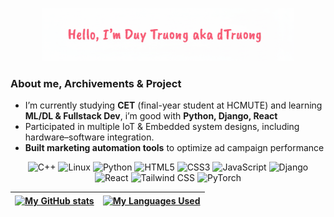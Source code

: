 <p align="center">
  <picture>
    <!-- Dark Theme -->
    <source srcset="hello_github_black.png" media="(prefers-color-scheme: dark)">
    <!-- Light Theme -->
    <img src="hello_github_white.png" alt="Profile Banner" width="80%">
  </picture>
</p>

### About me, Archivements & Project
- I’m currently studying **CET** (final-year student at HCMUTE) and learning **ML/DL & Fullstack Dev**, i’m good with **Python, Django, React**
- Participated in multiple IoT & Embedded system designs, including hardware–software integration.
- **Built marketing automation tools** to optimize ad campaign performance

<p align="center">
  <img src="https://img.shields.io/badge/C++-00599C?style=for-the-badge&logo=cplusplus&logoColor=white" alt="C++" />
  <img src="https://img.shields.io/badge/Linux-FCC624?style=for-the-badge&logo=linux&logoColor=black" alt="Linux" />
  <img src="https://img.shields.io/badge/Python-3776AB?style=for-the-badge&logo=python&logoColor=white" alt="Python" />
  <img src="https://img.shields.io/badge/HTML5-E34F26?style=for-the-badge&logo=html5&logoColor=white" alt="HTML5" />
  <img src="https://img.shields.io/badge/CSS3-1572B6?style=for-the-badge&logo=css3&logoColor=white" alt="CSS3" />
  <img src="https://img.shields.io/badge/JavaScript-F7DF1E?style=for-the-badge&logo=javascript&logoColor=black" alt="JavaScript" />
  <img src="https://img.shields.io/badge/Django-092E20?style=for-the-badge&logo=django&logoColor=white" alt="Django" />
  <img src="https://img.shields.io/badge/React-61DAFB?style=for-the-badge&logo=react&logoColor=white" alt="React" />
  <img src="https://img.shields.io/badge/Tailwind_CSS-38B2AC?style=for-the-badge&logo=tailwindcss&logoColor=white" alt="Tailwind CSS" />
  <img src="https://img.shields.io/badge/PyTorch-EE4C2C?style=for-the-badge&logo=pytorch&logoColor=white" alt="PyTorch" />
</p>
<table>
  <thead>
    <tr>
      <th>
        <a href="https://github.com/dtruowfng3">
          <img align="center" src="https://github-readme-stats.vercel.app/api?username=dtruowfng3&show_icons=true&theme=buefy" 
               alt="My GitHub stats" style="max-width: 100%;">
        </a>
      </th>
      <th>
        <a href="https://github.com/dtruowfng3">
          <img align="center" src="https://github-readme-stats.vercel.app/api/top-langs/?username=dtruowfng3&theme=buefy&layout=compact" 
               alt="My Languages Used" style="max-width: 100%;">
        </a>
      </th>
    </tr>
  </thead>
</table>

